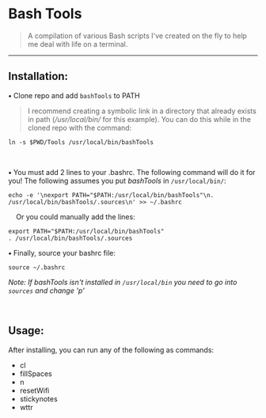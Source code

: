 # Bash Tools

> A compilation of various Bash scripts I've created on the fly to help me deal with life on a terminal.

***

## Installation:

**&bull;** Clone repo and add `bashTools` to PATH
> I recommend creating a symbolic link in a directory that already exists in path (*/usr/local/bin/* for this example). You can do this while in the cloned repo with the command:
```
ln -s $PWD/Tools /usr/local/bin/bashTools
```

<br/>

**&bull;** You must add 2 lines to your .bashrc. The following command will do it for you! The following assumes you put *bashTools* in `/usr/local/bin/`:
```
echo -e '\nexport PATH="$PATH:/usr/local/bin/bashTools"\n. /usr/local/bin/bashTools/.sources\n' >> ~/.bashrc
```

&nbsp;&nbsp;&nbsp;&nbsp;Or you could manually add the lines:
```
export PATH="$PATH:/usr/local/bin/bashTools"
. /usr/local/bin/bashTools/.sources
```

**&bull;** Finally, source your bashrc file:
```
source ~/.bashrc
```

*Note: If bashTools isn't installed in `/usr/local/bin` you need to go into `sources` and change 'p'*

<br/>

## Usage:

After installing, you can run any of the following as commands:
* cl
* fillSpaces
* n
* resetWifi
* stickynotes
* wttr
